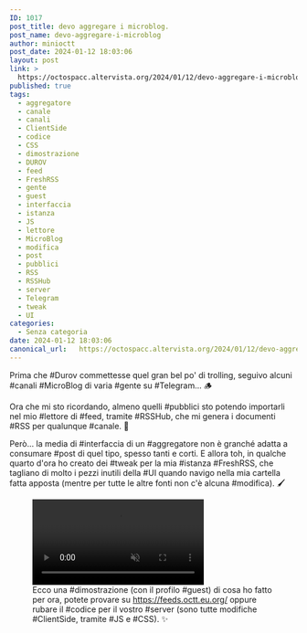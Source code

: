 ```yaml
---
ID: 1017
post_title: devo aggregare i microblog.
post_name: devo-aggregare-i-microblog
author: minioctt
post_date: 2024-01-12 18:03:06
layout: post
link: >
  https://octospacc.altervista.org/2024/01/12/devo-aggregare-i-microblog/
published: true
tags:
  - aggregatore
  - canale
  - canali
  - ClientSide
  - codice
  - CSS
  - dimostrazione
  - DUROV
  - feed
  - FreshRSS
  - gente
  - guest
  - interfaccia
  - istanza
  - JS
  - lettore
  - MicroBlog
  - modifica
  - post
  - pubblici
  - RSS
  - RSSHub
  - server
  - Telegram
  - tweak
  - UI
categories:
  - Senza categoria
date: 2024-01-12 18:03:06
canonical_url:   https://octospacc.altervista.org/2024/01/12/devo-aggregare-i-microblog/
---
```

<!-- wp:paragraph -->
<p>Prima che #Durov commettesse quel gran bel po' di trolling, seguivo alcuni #canali #MicroBlog di varia #gente su #Telegram... 🪵</p>
<!-- /wp:paragraph -->

<!-- wp:paragraph -->
<p>Ora che mi sto ricordando, almeno quelli #pubblici sto potendo importarli nel mio #lettore di #feed, tramite #RSSHub, che mi genera i documenti #RSS per qualunque #canale. 💬</p>
<!-- /wp:paragraph -->

<!-- wp:paragraph -->
<p>Però... la media di #interfaccia di un #aggregatore non è granché adatta a consumare #post di quel tipo, spesso tanti e corti. E allora toh, in qualche quarto d'ora ho creato dei #tweak per la mia #istanza #FreshRSS, che tagliano di molto i pezzi inutili della #UI quando navigo nella mia cartella fatta apposta (mentre per tutte le altre fonti non c'è alcuna #modifica). 🖌️</p>
<!-- /wp:paragraph -->

<!-- wp:paragraph -->
<p></p>
<!-- /wp:paragraph -->

<!-- wp:video {"id":1019,"muted":true} -->
<figure class="wp-block-video"><video controls muted src="https://octospacc.altervista.org/wp-content/uploads/2024/01/screen-20240112-172504.2.mp4"></video><figcaption class="wp-element-caption">Ecco una #dimostrazione (con il profilo #guest) di cosa ho fatto per ora, potete provare su <a href="https://feeds.octt.eu.org/">https://feeds.octt.eu.org/</a> oppure rubare il #codice per il vostro #server (sono tutte modifiche #ClientSide, tramite #JS e #CSS). ✨</figcaption></figure>
<!-- /wp:video -->